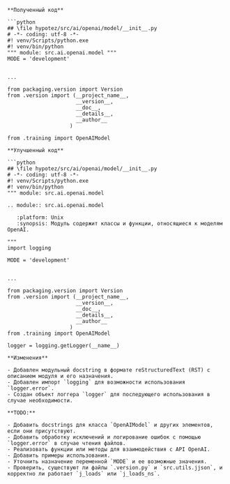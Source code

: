 ```
**Полученный код**

```python
## \file hypotez/src/ai/openai/model/__init__.py
# -*- coding: utf-8 -*-
#! venv/Scripts/python.exe
#! venv/bin/python
""" module: src.ai.openai.model """
MODE = 'development'


...

from packaging.version import Version
from .version import (__project_name__, 
                      __version__, 
                      __doc__, 
                      __details__, 
                      __author__
                    )

from .training import OpenAIModel
```

```
**Улучшенный код**

```python
## \file hypotez/src/ai/openai/model/__init__.py
# -*- coding: utf-8 -*-
#! venv/Scripts/python.exe
#! venv/bin/python
""" module: src.ai.openai.model

.. module:: src.ai.openai.model

   :platform: Unix
   :synopsis: Модуль содержит классы и функции, относящиеся к моделям OpenAI.

"""
import logging

MODE = 'development'


...

from packaging.version import Version
from .version import (__project_name__, 
                      __version__, 
                      __doc__, 
                      __details__, 
                      __author__
                    )
from .training import OpenAIModel

logger = logging.getLogger(__name__)
```

```
**Изменения**

- Добавлен модульный docstring в формате reStructuredText (RST) с описанием модуля и его назначения.
- Добавлен импорт `logging` для возможности использования `logger.error`.
- Создан объект логгера `logger` для последующего использования в случае необходимости.

**TODO:**

- Добавить docstrings для класса `OpenAIModel` и других элементов, если они присутствуют.
- Добавить обработку исключений и логирование ошибок с помощью `logger.error` в случае чтения файлов.
- Реализовать функции или методы для взаимодействия с API OpenAI.
- Добавить примеры использования.
- Уточнить назначение переменной `MODE` и ее возможные значения.
- Проверить, существуют ли файлы `.version.py` и `src.utils.jjson`, и корректно ли работает `j_loads` или `j_loads_ns`.


```

